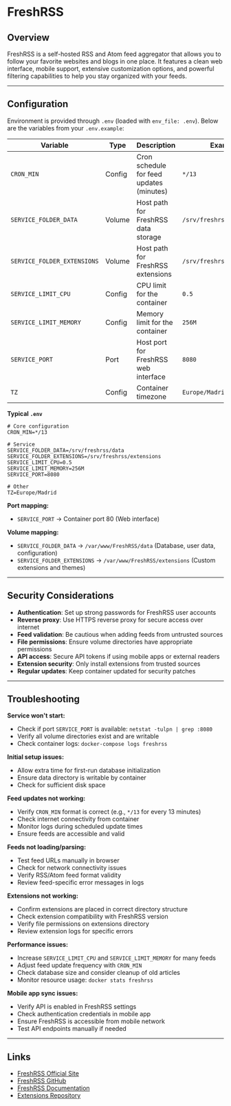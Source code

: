 # FreshRSS

## Overview

FreshRSS is a self-hosted RSS and Atom feed aggregator that allows you to follow
your favorite websites and blogs in one place. It features a clean web
interface, mobile support, extensive customization options, and powerful
filtering capabilities to help you stay organized with your feeds.

---

## Configuration

Environment is provided through `.env` (loaded with `env_file: .env`). Below are
the variables from your `.env.example`:

| Variable                    | Type   | Description                              | Example                      | Required |
| --------------------------- | ------ | ---------------------------------------- | ---------------------------- | -------- |
| `CRON_MIN`                  | Config | Cron schedule for feed updates (minutes) | `*/13`                       | Yes      |
| `SERVICE_FOLDER_DATA`       | Volume | Host path for FreshRSS data storage      | `/srv/freshrss/data`         | Yes      |
| `SERVICE_FOLDER_EXTENSIONS` | Volume | Host path for FreshRSS extensions        | `/srv/freshrss/extensions`   | Yes      |
| `SERVICE_LIMIT_CPU`         | Config | CPU limit for the container              | `0.5`                        | Yes      |
| `SERVICE_LIMIT_MEMORY`      | Config | Memory limit for the container           | `256M`                       | Yes      |
| `SERVICE_PORT`              | Port   | Host port for FreshRSS web interface     | `8080`                       | Yes      |
| `TZ`                        | Config | Container timezone                       | `Europe/Madrid`              | Yes      |

**Typical `.env`**

```dotenv
# Core configuration
CRON_MIN=*/13

# Service
SERVICE_FOLDER_DATA=/srv/freshrss/data
SERVICE_FOLDER_EXTENSIONS=/srv/freshrss/extensions
SERVICE_LIMIT_CPU=0.5
SERVICE_LIMIT_MEMORY=256M
SERVICE_PORT=8080

# Other
TZ=Europe/Madrid
```

**Port mapping:**
- `SERVICE_PORT` → Container port 80 (Web interface)

**Volume mapping:**
- `SERVICE_FOLDER_DATA` → `/var/www/FreshRSS/data` (Database, user data,
  configuration)
- `SERVICE_FOLDER_EXTENSIONS` → `/var/www/FreshRSS/extensions` (Custom
  extensions and themes)

---

## Security Considerations

- **Authentication**: Set up strong passwords for FreshRSS user accounts
- **Reverse proxy**: Use HTTPS reverse proxy for secure access over internet
- **Feed validation**: Be cautious when adding feeds from untrusted sources
- **File permissions**: Ensure volume directories have appropriate permissions
- **API access**: Secure API tokens if using mobile apps or external readers
- **Extension security**: Only install extensions from trusted sources
- **Regular updates**: Keep container updated for security patches

---

## Troubleshooting

**Service won't start:**
- Check if port `SERVICE_PORT` is available: `netstat -tulpn | grep :8080`
- Verify all volume directories exist and are writable
- Check container logs: `docker-compose logs freshrss`

**Initial setup issues:**
- Allow extra time for first-run database initialization
- Ensure data directory is writable by container
- Check for sufficient disk space

**Feed updates not working:**
- Verify `CRON_MIN` format is correct (e.g., `*/13` for every 13 minutes)
- Check internet connectivity from container
- Monitor logs during scheduled update times
- Ensure feeds are accessible and valid

**Feeds not loading/parsing:**
- Test feed URLs manually in browser
- Check for network connectivity issues
- Verify RSS/Atom feed format validity
- Review feed-specific error messages in logs

**Extensions not working:**
- Confirm extensions are placed in correct directory structure
- Check extension compatibility with FreshRSS version
- Verify file permissions on extensions directory
- Review extension logs for specific errors

**Performance issues:**
- Increase `SERVICE_LIMIT_CPU` and `SERVICE_LIMIT_MEMORY` for many feeds
- Adjust feed update frequency with `CRON_MIN`
- Check database size and consider cleanup of old articles
- Monitor resource usage: `docker stats freshrss`

**Mobile app sync issues:**
- Verify API is enabled in FreshRSS settings
- Check authentication credentials in mobile app
- Ensure FreshRSS is accessible from mobile network
- Test API endpoints manually if needed

---

## Links

- [FreshRSS Official Site](https://freshrss.org/)
- [FreshRSS GitHub](https://github.com/FreshRSS/FreshRSS)
- [FreshRSS Documentation](https://freshrss.github.io/FreshRSS/)
- [Extensions Repository](https://github.com/FreshRSS/Extensions)
